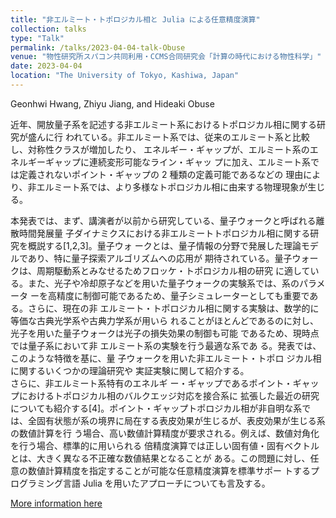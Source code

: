 ```yaml
---
title: "非エルミート・トポロジカル相と Julia による任意精度演算"
collection: talks
type: "Talk"
permalink: /talks/2023-04-04-talk-Obuse
venue: "物性研究所スパコン共同利用・CCMS合同研究会「計算の時代における物性科学」"
date: 2023-04-04
location: "The University of Tokyo, Kashiwa, Japan"
---
```

Geonhwi Hwang, Zhiyu Jiang, and Hideaki Obuse  

近年、開放量子系を記述する非エルミート系におけるトポロジカル相に関する研究が盛んに行
われている。非エルミート系では、従来のエルミート系と比較し、対称性クラスが増加したり、
エネルギー・ギャップが、エルミート系のエネルギーギャップに連続変形可能なライン・ギャッ
プに加え、エルミート系では定義されないポイント・ギャップの 2 種類の定義可能であるなどの
理由により、非エルミート系では、より多様なトポロジカル相に由来する物理現象が生じる。  

本発表では、まず、講演者が以前から研究している、量子ウォークと呼ばれる離散時間発展量
子ダイナミクスにおける非エルミートトポロジカル相に関する研究を概説する[1,2,3]。量子ウォ
ークとは、量子情報の分野で発展した理論モデルであり、特に量子探索アルゴリズムへの応用が
期待されている。量子ウォークは、周期駆動系とみなせるためフロッケ・トポロジカル相の研究
に適している。また、光子や冷却原子などを用いた量子ウォークの実験系では、系のパラメータ
ーを高精度に制御可能であるため、量子シミュレーターとしても重要である。さらに、現在の非
エルミート・トポロジカル相に関する実験は、数学的に等価な古典光学系や古典力学系が用いら
れることがほとんどであるのに対し、光子を用いた量子ウォークは光子の損失効果の制御も可能
であるため、現時点では量子系において非
エルミート系の実験を行う最適な系であ
る。発表では、このような特徴を基に、量
子ウォークを用いた非エルミート・トポロ
ジカル相に関するいくつかの理論研究や
実証実験に関して紹介する。  
さらに、非エルミート系特有のエネルギ
ー・ギャップであるポイント・ギャップにおけるトポロジカル相のバルクエッジ対応を接合系に
拡張した最近の研究についても紹介する[4]。ポイント・ギャップトポロジカル相が非自明な系で
は、全固有状態が系の境界に局在する表皮効果が生じるが、表皮効果が生じる系の数値計算を行
う場合、高い数値計算精度が要求される。例えば、数値対角化を行う場合、標準的に用いられる
倍精度演算では正しい固有値・固有ベクトルとは、大きく異なる不正確な数値結果となることが
ある。この問題に対し、任意の数値計算精度を指定することが可能な任意精度演算を標準サポー
トするプログラミング言語 Julia を用いたアプローチについても言及する。  

[More information here](https://mdcl.issp.u-tokyo.ac.jp/scc/news/4449)

